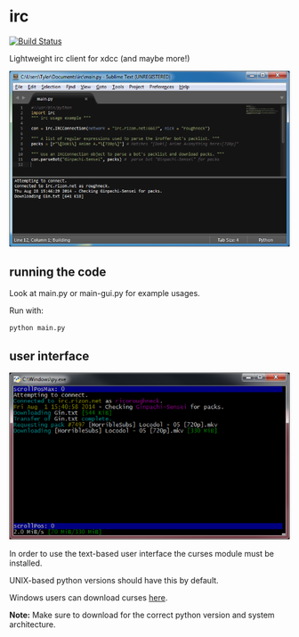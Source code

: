 # irc
[![Build Status](https://travis-ci.org/tystokes/irc.svg?branch=master)](https://travis-ci.org/tystokes/irc)

Lightweight irc client for xdcc (and maybe more!)

![Example Usage](./doc/main3.png)

## running the code

Look at main.py or main-gui.py for example usages.

Run with:
```bash
python main.py
```

## user interface

![The Text-Based User Interface](./doc/gui1.png)

In order to use the text-based user interface the curses module must be installed.

UNIX-based python versions should have this by default.

Windows users can download curses [here](http://www.lfd.uci.edu/~gohlke/pythonlibs/#curses).

**Note:** Make sure to download for the correct python version and system architecture.
